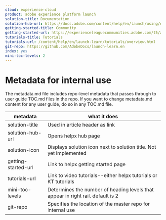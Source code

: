 ```yaml
---
cloud: experience-cloud
product: adobe experience platform launch
solution-title: Documentation
solution-hub-url: https://docs.adobe.com/content/help/en/launch/using/overview.html
getting-started-title: Community
getting-started-url: https://experienceleaguecommunities.adobe.com/t5/adobe-experience-platform-launch/ct-p/adobe-launch-community
tutorials-title: Tutorials
tutorials-url: /content/help/en/launch-learn/tutorials/overview.html
git-repo: https://github.com/AdobeDocs/launch-learn.en
index: yes
mini-toc-levels: 2
---
```


# Metadata for internal use

The metadata.md file includes repo-level metadata that passes through to user guide TOC.md files in the repo. If you want to change metadata.md content for any user guide, do so in any TOC.md file.

| metadata | what it does |
|--- |--- |
| solution-title | Used in article header as link |
| solution-hub-url | Opens helpx hub page |
| solution-icon | Displays solution icon next to solution title. Not yet implemented |
| getting-started-url | Link to helpx getting started page |
| tutorials-url | Link to video tutorials--either helpx tutorials or KT tutorials |
| mini-toc-levels | Determines the number of heading levels that appear in right rail. default is 2 |
| git-repo | Specifies the location of the master repo for internal use |
